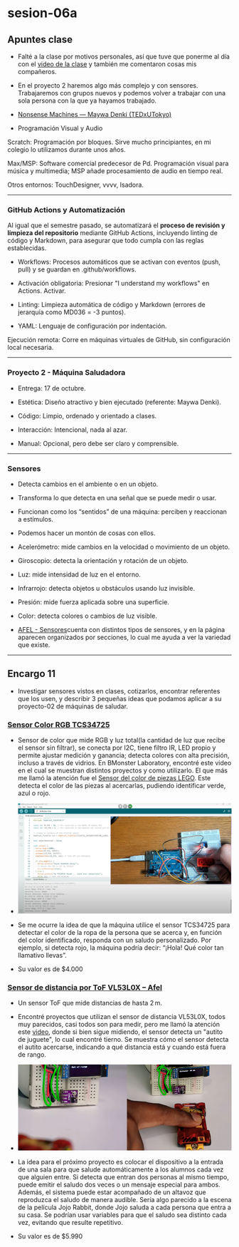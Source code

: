 # sesion-06a

## Apuntes clase

- Falté a la clase por motivos personales, así que tuve que ponerme al día con el [video de la clase](https://www.dropbox.com/scl/fo/ehsibpioii91n7ggaj546/AO7BLMgKRYHgKI4czkODTwQ/original?dl=0&preview=sesion-06a-video-00.mp4&rlkey=kndd4mq9pdfghmp3btp2bk9pp&subfolder_nav_tracking=1) y también me comentaron cosas mis compañeros.

- En el proyecto 2 haremos algo más complejo y con sensores. Trabajaremos con grupos nuevos y podemos volver a trabajar con una sola persona con la que ya hayamos trabajado.

- [Nonsense Machines — Maywa Denki (TEDxUTokyo)](https://www.youtube.com/watch?v=jKPBD3HHU4g)

- Programación Visual y Audio

Scratch: Programación por bloques. Sirve mucho principiantes, en mi colegio lo utilizamos durante unos años.

Max/MSP: Software comercial predecesor de Pd. Programación visual para música y multimedia; MSP añade procesamiento de audio en tiempo real.

Otros entornos: TouchDesigner, vvvv, Isadora.

-----

### GitHub Actions y Automatización

Al igual que el semestre pasado, se automatizará el **proceso de revisión y limpieza del repositorio** mediante GitHub Actions, incluyendo linting de código y Markdown, para asegurar que todo cumpla con las reglas establecidas.

- Workflows: Procesos automáticos que se activan con eventos (push, pull) y se guardan en .github/workflows.

- Activación obligatoria: Presionar "I understand my workflows" en Actions. Activar.

- Linting: Limpieza automática de código y Markdown (errores de jerarquía como MD036 = -3 puntos).

- YAML: Lenguaje de configuración por indentación.

Ejecución remota: Corre en máquinas virtuales de GitHub, sin configuración local necesaria.

--------

### Proyecto 2 - Máquina Saludadora

- Entrega: 17 de octubre.

- Estética: Diseño atractivo y bien ejecutado (referente: Maywa Denki).

- Código: Limpio, ordenado y orientado a clases.

- Interacción: Intencional, nada al azar.

- Manual: Opcional, pero debe ser claro y comprensible.

--------

### Sensores 

- Detecta cambios en el ambiente o en un objeto.

- Transforma lo que detecta en una señal que se puede medir o usar.

- Funcionan como los “sentidos” de una máquina: perciben y reaccionan a estímulos.

- Podemos hacer un montón de cosas con ellos. 
  
- Acelerómetro: mide cambios en la velocidad o movimiento de un objeto.
  
- Giroscopio: detecta la orientación y rotación de un objeto.

- Luz: mide intensidad de luz en el entorno.

- Infrarrojo: detecta objetos u obstáculos usando luz invisible.

- Presión: mide fuerza aplicada sobre una superficie.

- Color: detecta colores o cambios de luz visible.

- [AFEL - Sensores](https://afel.cl)cuenta con distintos tipos de sensores, y en la página aparecen organizados por secciones, lo cual me ayuda a ver la variedad que existe.

--------

## Encargo 11

- Investigar sensores vistos en clases, cotizarlos, encontrar referentes que los usen, y describir 3 pequeñas ideas que podamos aplicar a su proyecto-02 de máquinas de saludar.

### [Sensor Color RGB TCS34725](https://afel.cl/products/sensor-color-rgb-tcs34725)

- Sensor de color que mide RGB y luz total(la cantidad de luz que recibe el sensor sin filtrar), se conecta por I2C, tiene filtro IR, LED propio y permite ajustar medición y ganancia; detecta colores con alta precisión, incluso a través de vidrios. En BMonster Laboratory, encontré este video en el cual se muestran distintos proyectos y como utilizarlo. El que más me llamó la atención fue el [Sensor del color de piezas LEGO](https://www.youtube.com/watch?v=Ey5UhCxlxi). Este detecta el color de las piezas al acercarlas, pudiendo identificar verde, azul o rojo.

- ![referenteSensorTCS34725](./imagenes/sensorlego.png)
  
- Se me ocurre la idea de que la máquina utilice el sensor TCS34725 para detectar el color de la ropa de la persona que se acerca y, en función del color identificado, responda con un saludo personalizado. Por ejemplo, si detecta rojo, la máquina podría decir: “¡Hola! Qué color tan llamativo llevas”.
  
- Su valor es de $4.000

### [Sensor de distancia por ToF VL53L0X – Afel](https://afel.cl/products/sensor-de-distancia-por-tof-vl53l0x)

- Un sensor ToF que mide distancias de hasta 2 m.
  
- Encontré proyectos que utilizan el sensor de distancia VL53L0X, todos muy parecidos, casi todos son para medir, pero me llamó la atención este [video](https://www.youtube.com/shorts/B3Dj2yVEdvg), donde si bien sigue midiendo, el sensor detecta un "autito de juguete", lo cual encontré tierno. Se muestra cómo el sensor detecta el autito acercarse, indicando a qué distancia está y cuando está fuera de rango.

- ![referenteSensorVL53L0X](./imagenes/autito.png)

- La idea para el próximo proyecto es colocar el dispositivo a la entrada de una sala para que salude automáticamente a los alumnos cada vez que alguien entre. Si detecta que entran dos personas al mismo tiempo, puede emitir el saludo dos veces o un mensaje especial para ambos. Además, el sistema puede estar acompañado de un altavoz que reproduzca el saludo de manera audible. Sería algo parecido a la escena de la película Jojo Rabbit, donde Jojo saluda a cada persona que entra a su casa. Se podrían usar variables para que el saludo sea distinto cada vez, evitando que resulte repetitivo.

- Su valor es de $5.990
